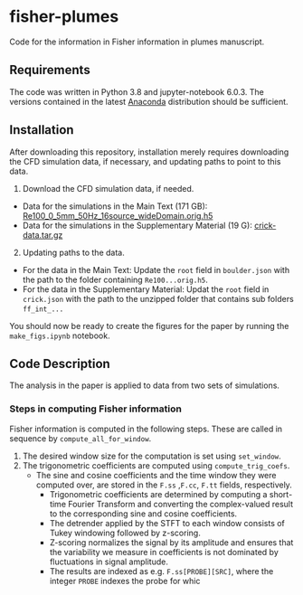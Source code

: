 # fisher-plumes
Code for the information in Fisher information in plumes manuscript.
## Requirements
The code was written in Python 3.8 and jupyter-notebook 6.0.3. The versions contained in the latest [Anaconda](anaconda.com) distribution should be sufficient.

## Installation
After downloading this repository, installation merely requires downloading the CFD simulation data, if necessary, and updating paths to point to this data.

1. Download the CFD simulation data, if needed.
- Data for the simulations in the Main Text (171 GB): [Re100_0_5mm_50Hz_16source_wideDomain.orig.h5](https://www.dropbox.com/s/k6qfp4s8d0qcklf/Re100_0_5mm_50Hz_16source_wideDomain.orig.h5?dl=0)
- Data for the simulations in the Supplementary Material (19 G): [crick-data.tar.gz](https://www.dropbox.com/s/4t2h3dg11oq14vg/crick-data.tar.gz?dl=0)
2. Updating paths to the data.
- For the data in the Main Text: Update the `root` field in `boulder.json` with the path to the folder containing `Re100...orig.h5`.
- For the data in the Supplementary Material: Updat the `root` field in `crick.json` with the path to the unzipped folder that contains sub folders `ff_int_...`

You should now be ready to create the figures for the paper by running  the `make_figs.ipynb` notebook.

## Code Description
The analysis in the paper is applied to data from two sets of simulations. 
### Steps in computing Fisher information
Fisher information is computed in the following steps. These are called in sequence by `compute_all_for_window`.
1. The desired window size for the computation is set using `set_window`.
2. The trigonometric coefficients are computed using `compute_trig_coefs`.
   - The sine and cosine coefficients and the time window they were computed over, are stored in the `F.ss` ,`F.cc`, `F.tt` fields, respectively. 
     - Trigonometric coefficients are determined by computing a short-time Fourier Transform and converting the complex-valued result to the corresponding sine and cosine coefficients.
	 - The detrender applied by the STFT to each window consists of Tukey windowing followed by z-scoring.
     - Z-scoring normalizes the signal by its amplitude and ensures that the variability we measure in coefficients is not dominated by fluctuations in signal amplitude.
	 - The results are indexed as e.g. `F.ss[PROBE][SRC]`, where the integer `PROBE` indexes the probe for whic
   
